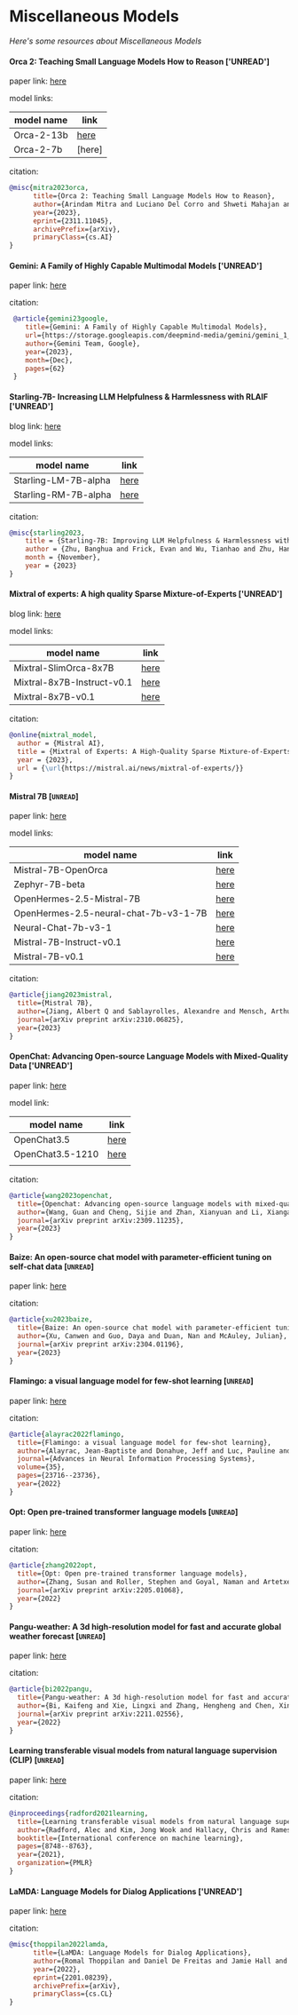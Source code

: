 # Miscellaneous Models
*Here's some resources about Miscellaneous Models*



#### Orca 2: Teaching Small Language Models How to Reason ['UNREAD']

paper link: [here](https://arxiv.org/pdf/2311.11045.pdf)

model links: 

|model name|link|
|-|-|
|Orca-2-13b|[here](https://huggingface.co/microsoft/Orca-2-13b)|
|Orca-2-7b|[here]|(https://huggingface.co/microsoft/Orca-2-7b)|

citation:
```bibtex
@misc{mitra2023orca,
      title={Orca 2: Teaching Small Language Models How to Reason}, 
      author={Arindam Mitra and Luciano Del Corro and Shweti Mahajan and Andres Codas and Clarisse Simoes and Sahaj Agarwal and Xuxi Chen and Anastasia Razdaibiedina and Erik Jones and Kriti Aggarwal and Hamid Palangi and Guoqing Zheng and Corby Rosset and Hamed Khanpour and Ahmed Awadallah},
      year={2023},
      eprint={2311.11045},
      archivePrefix={arXiv},
      primaryClass={cs.AI}
}
```


#### Gemini: A Family of Highly Capable Multimodal Models ['UNREAD']

paper link: [here](https://storage.googleapis.com/deepmind-media/gemini/gemini_1_report.pdf)

citation:
```bibtex
 @article{gemini23google, 
    title={Gemini: A Family of Highly Capable Multimodal Models}, 
    url={https://storage.googleapis.com/deepmind-media/gemini/gemini_1_report.pdf}, 
    author={Gemini Team, Google},
    year={2023}, 
    month={Dec}, 
    pages={62}
 }
```


#### Starling-7B- Increasing LLM Helpfulness & Harmlessness with RLAIF ['UNREAD']

blog link: [here](https://starling.cs.berkeley.edu/)

model links: 

|model name|link|
|-|-|
|Starling-LM-7B-alpha|[here](https://huggingface.co/berkeley-nest/Starling-LM-7B-alpha)|
|Starling-RM-7B-alpha|[here](https://huggingface.co/berkeley-nest/Starling-RM-7B-alpha)|


citation: 
```bibtex
@misc{starling2023,
    title = {Starling-7B: Improving LLM Helpfulness & Harmlessness with RLAIF},
    author = {Zhu, Banghua and Frick, Evan and Wu, Tianhao and Zhu, Hanlin and Jiao, Jiantao},
    month = {November},
    year = {2023}
}
```

#### Mixtral of experts: A high quality Sparse Mixture-of-Experts ['UNREAD']

blog link: [here](https://mistral.ai/news/mixtral-of-experts/)

model links: 

|model name|link|
|-|-|
|Mixtral-SlimOrca-8x7B|[here](https://huggingface.co/Open-Orca/Mixtral-SlimOrca-8x7B)|
|Mixtral-8x7B-Instruct-v0.1|[here](https://huggingface.co/mistralai/Mixtral-8x7B-Instruct-v0.1)|
|Mixtral-8x7B-v0.1|[here](https://huggingface.co/mistralai/Mixtral-8x7B-v0.1)|

citation:
```bibtex
@online{mixtral_model,
  author = {Mistral AI},
  title = {Mixtral of Experts: A High-Quality Sparse Mixture-of-Experts},
  year = {2023},
  url = {\url{https://mistral.ai/news/mixtral-of-experts/}}
}
```


#### Mistral 7B [`UNREAD`]

paper link: [here](https://arxiv.org/pdf/2310.06825.pdf)

model links: 

|model name|link|
|-|-|
|Mistral-7B-OpenOrca|[here](https://huggingface.co/Open-Orca/Mistral-7B-OpenOrca)|
|Zephyr-7B-beta|[here](https://huggingface.co/HuggingFaceH4/zephyr-7b-beta)|
|OpenHermes-2.5-Mistral-7B|[here](https://huggingface.co/teknium/OpenHermes-2.5-Mistral-7B)|
|OpenHermes-2.5-neural-chat-7b-v3-1-7B|[here](https://huggingface.co/Weyaxi/OpenHermes-2.5-neural-chat-7b-v3-1-7B)|
|Neural-Chat-7b-v3-1|[here](https://huggingface.co/Intel/neural-chat-7b-v3-1)|
|Mistral-7B-Instruct-v0.1|[here](https://huggingface.co/mistralai/Mistral-7B-Instruct-v0.1)|
|Mistral-7B-v0.1|[here](https://huggingface.co/mistralai/Mistral-7B-v0.1)|



citation: 
```bibtex
@article{jiang2023mistral,
  title={Mistral 7B},
  author={Jiang, Albert Q and Sablayrolles, Alexandre and Mensch, Arthur and Bamford, Chris and Chaplot, Devendra Singh and Casas, Diego de las and Bressand, Florian and Lengyel, Gianna and Lample, Guillaume and Saulnier, Lucile and others},
  journal={arXiv preprint arXiv:2310.06825},
  year={2023}
}
```


#### OpenChat: Advancing Open-source Language Models with Mixed-Quality Data ['UNREAD']

paper link: [here](https://arxiv.org/pdf/2309.11235.pdf)

model link: 

|model name|link|
|-|-|
|OpenChat3.5|[here](https://huggingface.co/openchat/openchat_3.5)|
|OpenChat3.5-1210|[here](https://huggingface.co/openchat/openchat-3.5-1210)|
|||


citation:
```bibtex
@article{wang2023openchat,
  title={Openchat: Advancing open-source language models with mixed-quality data},
  author={Wang, Guan and Cheng, Sijie and Zhan, Xianyuan and Li, Xiangang and Song, Sen and Liu, Yang},
  journal={arXiv preprint arXiv:2309.11235},
  year={2023}
}
```
    


#### Baize: An open-source chat model with parameter-efficient tuning on self-chat data [`UNREAD`]

paper link: [here](https://arxiv.org/pdf/2304.01196)

citation: 
```bibtex
@article{xu2023baize,
  title={Baize: An open-source chat model with parameter-efficient tuning on self-chat data},
  author={Xu, Canwen and Guo, Daya and Duan, Nan and McAuley, Julian},
  journal={arXiv preprint arXiv:2304.01196},
  year={2023}
}
```


#### Flamingo: a visual language model for few-shot learning [`UNREAD`]

paper link: [here](https://proceedings.neurips.cc/paper_files/paper/2022/file/960a172bc7fbf0177ccccbb411a7d800-Paper-Conference.pdf)

citation: 
```bibtex
@article{alayrac2022flamingo,
  title={Flamingo: a visual language model for few-shot learning},
  author={Alayrac, Jean-Baptiste and Donahue, Jeff and Luc, Pauline and Miech, Antoine and Barr, Iain and Hasson, Yana and Lenc, Karel and Mensch, Arthur and Millican, Katherine and Reynolds, Malcolm and others},
  journal={Advances in Neural Information Processing Systems},
  volume={35},
  pages={23716--23736},
  year={2022}
}
```


#### Opt: Open pre-trained transformer language models [`UNREAD`]

paper link: [here](https://arxiv.org/pdf/2205.01068.pdf?fbclid=IwAR1_0YiQKgxIsy8unzoLvL9E2OA41_kze-H0YvhoCzIQUp_gk-MR9dUs2ZE)

citation: 
```bibtex
@article{zhang2022opt,
  title={Opt: Open pre-trained transformer language models},
  author={Zhang, Susan and Roller, Stephen and Goyal, Naman and Artetxe, Mikel and Chen, Moya and Chen, Shuohui and Dewan, Christopher and Diab, Mona and Li, Xian and Lin, Xi Victoria and others},
  journal={arXiv preprint arXiv:2205.01068},
  year={2022}
}
```
    

#### Pangu-weather: A 3d high-resolution model for fast and accurate global weather forecast [`UNREAD`]

paper link: [here](https://arxiv.org/pdf/2211.02556)

citation: 
```bibtex
@article{bi2022pangu,
  title={Pangu-weather: A 3d high-resolution model for fast and accurate global weather forecast},
  author={Bi, Kaifeng and Xie, Lingxi and Zhang, Hengheng and Chen, Xin and Gu, Xiaotao and Tian, Qi},
  journal={arXiv preprint arXiv:2211.02556},
  year={2022}
}
```


#### Learning transferable visual models from natural language supervision (CLIP) [`UNREAD`]

paper link: [here](http://proceedings.mlr.press/v139/radford21a/radford21a.pdf)

citation: 
```bibtex
@inproceedings{radford2021learning,
  title={Learning transferable visual models from natural language supervision},
  author={Radford, Alec and Kim, Jong Wook and Hallacy, Chris and Ramesh, Aditya and Goh, Gabriel and Agarwal, Sandhini and Sastry, Girish and Askell, Amanda and Mishkin, Pamela and Clark, Jack and others},
  booktitle={International conference on machine learning},
  pages={8748--8763},
  year={2021},
  organization={PMLR}
}
```
    

#### LaMDA: Language Models for Dialog Applications ['UNREAD']

paper link: [here](https://arxiv.org/pdf/2201.08239.pdf)

citation:
```bibtex
@misc{thoppilan2022lamda,
      title={LaMDA: Language Models for Dialog Applications}, 
      author={Romal Thoppilan and Daniel De Freitas and Jamie Hall and Noam Shazeer and Apoorv Kulshreshtha and Heng-Tze Cheng and Alicia Jin and Taylor Bos and Leslie Baker and Yu Du and YaGuang Li and Hongrae Lee and Huaixiu Steven Zheng and Amin Ghafouri and Marcelo Menegali and Yanping Huang and Maxim Krikun and Dmitry Lepikhin and James Qin and Dehao Chen and Yuanzhong Xu and Zhifeng Chen and Adam Roberts and Maarten Bosma and Vincent Zhao and Yanqi Zhou and Chung-Ching Chang and Igor Krivokon and Will Rusch and Marc Pickett and Pranesh Srinivasan and Laichee Man and Kathleen Meier-Hellstern and Meredith Ringel Morris and Tulsee Doshi and Renelito Delos Santos and Toju Duke and Johnny Soraker and Ben Zevenbergen and Vinodkumar Prabhakaran and Mark Diaz and Ben Hutchinson and Kristen Olson and Alejandra Molina and Erin Hoffman-John and Josh Lee and Lora Aroyo and Ravi Rajakumar and Alena Butryna and Matthew Lamm and Viktoriya Kuzmina and Joe Fenton and Aaron Cohen and Rachel Bernstein and Ray Kurzweil and Blaise Aguera-Arcas and Claire Cui and Marian Croak and Ed Chi and Quoc Le},
      year={2022},
      eprint={2201.08239},
      archivePrefix={arXiv},
      primaryClass={cs.CL}
}
```